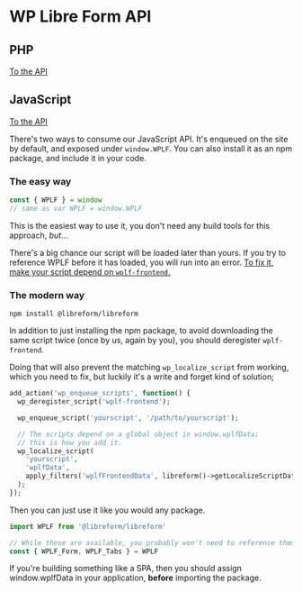 # WP Libre Form API

## PHP

[To the API](php-api.md)

## JavaScript

[To the API](javascript-api.md)

There's two ways to consume our JavaScript API. It's enqueued on the site by default, and exposed under `window.WPLF`. You can also install it as an npm package, and include it in your code.

### The easy way

```javascript
const { WPLF } = window
// same as var WPLF = window.WPLF
```

This is the easiest way to use it, you don't need any build tools for this approach, _but_...

There's a big chance our script will be loaded later than yours. If you try to reference WPLF before it has loaded, you will run into an error. [To fix it, make your script depend on `wplf-frontend`.](FAQ.md#uncaught-referenceerror-wplf-is-not-defined)

### The modern way

```
npm install @libreform/libreform
```

In addition to just installing the npm package, to avoid downloading the same script twice (once by us, again by you), you should deregister `wplf-frontend`.

Doing that will also prevent the matching `wp_localize_script` from working, which you need to fix, but luckily it's a write and forget kind of solution;

```php
add_action('wp_enqueue_scripts', function() {
  wp_deregister_script('wplf-frontend');

  wp_enqueue_script('yourscript', '/path/to/yourscript');

  // The scripts depend on a global object in window.wplfData;
  // this is how you add it.
  wp_localize_script(
    'yourscript',
    'wplfData',
    apply_filters('wplfFrontendData', libreform()->getLocalizeScriptData())
  );
});
```

Then you can just use it like you would any package.

```javascript
import WPLF from '@libreform/libreform'

// While these are available, you probably won't need to reference them directly.
const { WPLF_Form, WPLF_Tabs } = WPLF
```

If you're building something like a SPA, then you should assign window.wplfData in your application, **before** importing the package.
